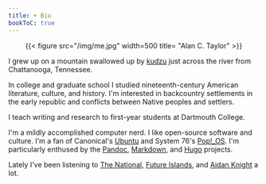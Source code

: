 ```yaml
---
title: + Bio
bookToC: true
---
```



<div style="text-align:center">{{< figure src="/img/me.jpg" width=500 title= "Alan C. Taylor" >}}</div>
  
I grew up on a mountain swallowed up by [kudzu](https://en.wikipedia.org/wiki/Kudzu) just across the river from Chattanooga, Tennessee. 

In college and graduate school I studied nineteenth-century American literature, culture, and history. I'm interested in backcountry settlements in the early republic and conflicts between Native peoples and settlers. 

I teach writing and research to first-year students at Dartmouth College.

I'm a mildly accomplished computer nerd. I like open-source software and culture. I'm a fan of Canonical's [Ubuntu](https://ubuntu.com) and System 76's [Pop!_OS](https://pop.system76.com/). I'm particularly enthused by the [Pandoc](https://pandoc.org/), [Markdown](https://daringfireball.net/projects/markdown/syntax), and [Hugo](https://gohugo.io/) projects. 

Lately I've been listening to [The National](https://americanmary.com/), [Future Islands](https://future-islands.com/), and [Aidan Knight](https://www.aidanknight.com/) a lot. 





